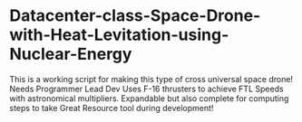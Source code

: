 # Datacenter-class-Space-Drone-with-Heat-Levitation-using-Nuclear-Energy
This is a working script for making this type of cross universal space drone! Needs Programmer Lead Dev
Uses F-16 thrusters to achieve FTL Speeds with astronomical multipliers.
Expandable but also complete for computing steps to take
Great Resource tool during development!
